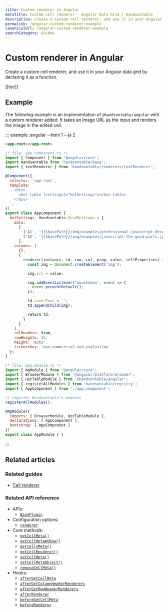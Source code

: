 ```yaml
---
title: Custom renderer in Angular
metaTitle: Custom cell renderer - Angular Data Grid | Handsontable
description: Create a custom cell renderer, and use it in your Angular data grid by declaring it as a function.
permalink: /angular-custom-renderer-example
canonicalUrl: /angular-custom-renderer-example
searchCategory: Guides
---
```


# Custom renderer in Angular

Create a custom cell renderer, and use it in your Angular data grid by declaring it as a function.

[[toc]]

## Example

The following example is an implementation of `@handsontable/angular` with a custom renderer added. It takes an image URL as the input and renders the image in the edited cell.

::: example :angular --html 1 --js 2
```html
<app-root></app-root>
```

```js
/* file: app.component.ts */
import { Component } from '@angular/core';
import Handsontable from 'handsontable/base';
import { textRenderer } from 'handsontable/renderers/textRenderer';

@Component({
  selector: 'app-root',
  template: `
    <div>
      <hot-table [settings]="hotSettings"></hot-table>
    </div>
  `,
})
export class AppComponent {
  hotSettings: Handsontable.GridSettings = {
    data:
      [
        ['A1', '{{$basePath}}/img/examples/professional-javascript-developers-nicholas-zakas.jpg'],
        ['A2', '{{$basePath}}/img/examples/javascript-the-good-parts.jpg']
      ],
    columns: [
      {},
      {
        renderer(instance, td, row, col, prop, value, cellProperties) {
          const img = document.createElement('img');

          img.src = value;

          img.addEventListener('mousedown', event => {
            event.preventDefault();
          });

          td.innerText = '';
          td.appendChild(img);

          return td;
        }
      }
    ],
    colHeaders: true,
    rowHeights: 55,
    height: 'auto',
    licenseKey: 'non-commercial-and-evaluation'
  };
}

/* file: app.module.ts */
import { NgModule } from '@angular/core';
import { BrowserModule } from '@angular/platform-browser';
import { HotTableModule } from '@handsontable/angular';
import { registerAllModules } from 'handsontable/registry';
import { AppComponent } from './app.component';

// register Handsontable's modules
registerAllModules();

@NgModule({
  imports: [ BrowserModule, HotTableModule ],
  declarations: [ AppComponent ],
  bootstrap: [ AppComponent ]
})
export class AppModule { }
```
:::

## Related articles

### Related guides

- [Cell renderer](@/guides/cell-functions/cell-renderer.md)

### Related API reference

- APIs:
  - [`BasePlugin`](@/api/basePlugin.md)
- Configuration options:
  - [`renderer`](@/api/options.md#renderer)
- Core methods:
  - [`getCellMeta()`](@/api/core.md#getcellmeta)
  - [`getCellMetaAtRow()`](@/api/core.md#getcellmetaatrow)
  - [`getCellsMeta()`](@/api/core.md#getcellsmeta)
  - [`getCellRenderer()`](@/api/core.md#getcellrenderer)
  - [`setCellMeta()`](@/api/core.md#setcellmeta)
  - [`setCellMetaObject()`](@/api/core.md#setcellmetaobject)
  - [`removeCellMeta()`](@/api/core.md#removecellmeta)
- Hooks:
  - [`afterGetCellMeta`](@/api/hooks.md#aftergetcellmeta)
  - [`afterGetColumnHeaderRenderers`](@/api/hooks.md#aftergetcolumnheaderrenderers)
  - [`afterGetRowHeaderRenderers`](@/api/hooks.md#aftergetrowheaderrenderers)
  - [`afterRenderer`](@/api/hooks.md#afterrenderer)
  - [`beforeGetCellMeta`](@/api/hooks.md#beforegetcellmeta)
  - [`beforeRenderer`](@/api/hooks.md#beforerenderer)
